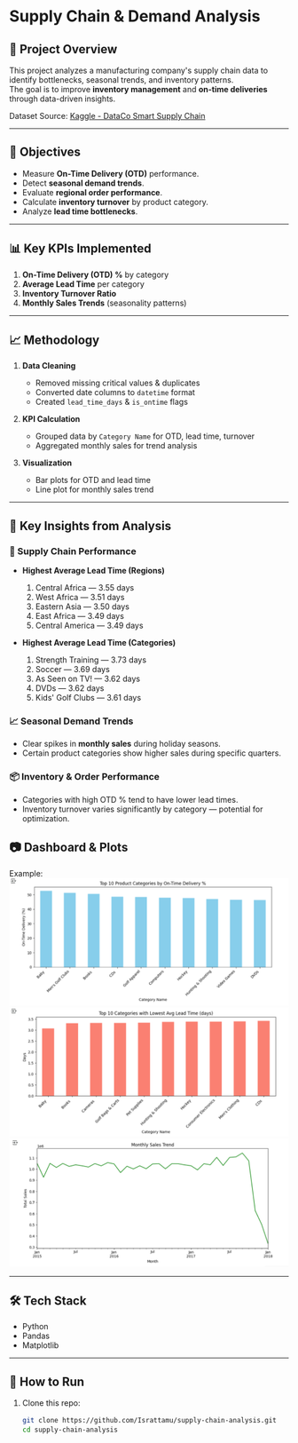 # Supply Chain & Demand Analysis

## 📌 Project Overview
This project analyzes a manufacturing company's supply chain data to identify bottlenecks, seasonal trends, and inventory patterns.  
The goal is to improve **inventory management** and **on-time deliveries** through data-driven insights.

Dataset Source: [Kaggle - DataCo Smart Supply Chain](https://www.kaggle.com/datasets/shashwatwork/dataco-smart-supply-chain-for-big-data-analysis)  

---

## 🎯 Objectives
- Measure **On-Time Delivery (OTD)** performance.
- Detect **seasonal demand trends**.
- Evaluate **regional order performance**.
- Calculate **inventory turnover** by product category.
- Analyze **lead time bottlenecks**.

---

## 📊 Key KPIs Implemented
1. **On-Time Delivery (OTD) %** by category  
2. **Average Lead Time** per category  
3. **Inventory Turnover Ratio**  
4. **Monthly Sales Trends** (seasonality patterns)

---

## 📈 Methodology
1. **Data Cleaning**  
   - Removed missing critical values & duplicates  
   - Converted date columns to `datetime` format  
   - Created `lead_time_days` & `is_ontime` flags  

2. **KPI Calculation**  
   - Grouped data by `Category Name` for OTD, lead time, turnover  
   - Aggregated monthly sales for trend analysis  

3. **Visualization**  
   - Bar plots for OTD and lead time  
   - Line plot for monthly sales trend  

---
## 📌 Key Insights from Analysis

### 🚚 Supply Chain Performance
- **Highest Average Lead Time (Regions)**  
  1. Central Africa — 3.55 days  
  2. West Africa — 3.51 days  
  3. Eastern Asia — 3.50 days  
  4. East Africa — 3.49 days  
  5. Central America — 3.49 days  

- **Highest Average Lead Time (Categories)**  
  1. Strength Training — 3.73 days  
  2. Soccer — 3.69 days  
  3. As Seen on TV! — 3.62 days  
  4. DVDs — 3.62 days  
  5. Kids' Golf Clubs — 3.61 days  

### 📈 Seasonal Demand Trends
- Clear spikes in **monthly sales** during holiday seasons.  
- Certain product categories show higher sales during specific quarters.  

### 📦 Inventory & Order Performance
- Categories with high OTD % tend to have lower lead times.  
- Inventory turnover varies significantly by category — potential for optimization.

## 📷 Dashboard & Plots


Example:
![On-Time Delivery %](otd_category.png)  
![Average Lead Time](avg_lead_time.png)  
![Monthly Sales Trend](monthly_sales.png)  

---

## 🛠 Tech Stack
- Python  
- Pandas  
- Matplotlib  

---

## 🚀 How to Run
1. Clone this repo:  
   ```bash
   git clone https://github.com/Israttamu/supply-chain-analysis.git
   cd supply-chain-analysis




